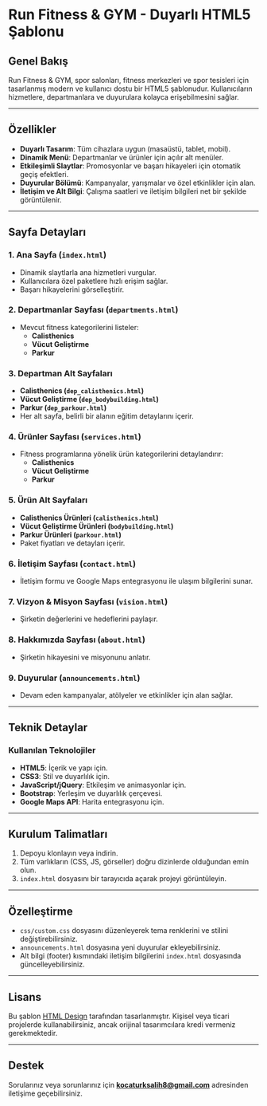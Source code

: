 # Run Fitness & GYM - Duyarlı HTML5 Şablonu

## Genel Bakış
Run Fitness & GYM, spor salonları, fitness merkezleri ve spor tesisleri için tasarlanmış modern ve kullanıcı dostu bir HTML5 şablonudur. Kullanıcıların hizmetlere, departmanlara ve duyurulara kolayca erişebilmesini sağlar.

---

## Özellikler
- **Duyarlı Tasarım**: Tüm cihazlara uygun (masaüstü, tablet, mobil).
- **Dinamik Menü**: Departmanlar ve ürünler için açılır alt menüler.
- **Etkileşimli Slaytlar**: Promosyonlar ve başarı hikayeleri için otomatik geçiş efektleri.
- **Duyurular Bölümü**: Kampanyalar, yarışmalar ve özel etkinlikler için alan.
- **İletişim ve Alt Bilgi**: Çalışma saatleri ve iletişim bilgileri net bir şekilde görüntülenir.

---

## Sayfa Detayları

### 1. **Ana Sayfa (`index.html`)**
   - Dinamik slaytlarla ana hizmetleri vurgular.
   - Kullanıcılara özel paketlere hızlı erişim sağlar.
   - Başarı hikayelerini görselleştirir.

### 2. **Departmanlar Sayfası (`departments.html`)**
   - Mevcut fitness kategorilerini listeler:
     - **Calisthenics**
     - **Vücut Geliştirme**
     - **Parkur**

### 3. **Departman Alt Sayfaları**
   - **Calisthenics (`dep_calisthenics.html`)**
   - **Vücut Geliştirme (`dep_bodybuilding.html`)**
   - **Parkur (`dep_parkour.html`)**
   - Her alt sayfa, belirli bir alanın eğitim detaylarını içerir.

### 4. **Ürünler Sayfası (`services.html`)**
   - Fitness programlarına yönelik ürün kategorilerini detaylandırır:
     - **Calisthenics**
     - **Vücut Geliştirme**
     - **Parkur**

### 5. **Ürün Alt Sayfaları**
   - **Calisthenics Ürünleri (`calisthenics.html`)**
   - **Vücut Geliştirme Ürünleri (`bodybuilding.html`)**
   - **Parkur Ürünleri (`parkour.html`)**
   - Paket fiyatları ve detayları içerir.

### 6. **İletişim Sayfası (`contact.html`)**
   - İletişim formu ve Google Maps entegrasyonu ile ulaşım bilgilerini sunar.

### 7. **Vizyon & Misyon Sayfası (`vision.html`)**
   - Şirketin değerlerini ve hedeflerini paylaşır.

### 8. **Hakkımızda Sayfası (`about.html`)**
   - Şirketin hikayesini ve misyonunu anlatır.

### 9. **Duyurular (`announcements.html`)**
   - Devam eden kampanyalar, atölyeler ve etkinlikler için alan sağlar.

---

## Teknik Detaylar

### Kullanılan Teknolojiler
- **HTML5**: İçerik ve yapı için.
- **CSS3**: Stil ve duyarlılık için.
- **JavaScript/jQuery**: Etkileşim ve animasyonlar için.
- **Bootstrap**: Yerleşim ve duyarlılık çerçevesi.
- **Google Maps API**: Harita entegrasyonu için.

---

## Kurulum Talimatları
1. Depoyu klonlayın veya indirin.
2. Tüm varlıkların (CSS, JS, görseller) doğru dizinlerde olduğundan emin olun.
3. `index.html` dosyasını bir tarayıcıda açarak projeyi görüntüleyin.

---

## Özelleştirme
- `css/custom.css` dosyasını düzenleyerek tema renklerini ve stilini değiştirebilirsiniz.
- `announcements.html` dosyasına yeni duyurular ekleyebilirsiniz.
- Alt bilgi (footer) kısmındaki iletişim bilgilerini `index.html` dosyasında güncelleyebilirsiniz.

---

## Lisans
Bu şablon [HTML Design](http://www.html.design) tarafından tasarlanmıştır. Kişisel veya ticari projelerde kullanabilirsiniz, ancak orijinal tasarımcılara kredi vermeniz gerekmektedir.

---

## Destek
Sorularınız veya sorunlarınız için **kocaturksalih8@gmail.com** adresinden iletişime geçebilirsiniz.
